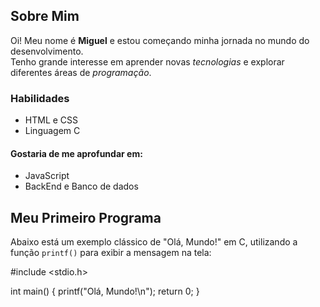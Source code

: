 ## Sobre Mim

Oi! Meu nome é **Miguel** e estou começando minha jornada no mundo do desenvolvimento.  
Tenho grande interesse em aprender novas *tecnologias* e explorar diferentes áreas de *programação*.

### Habilidades

* HTML e CSS
* Linguagem C

#### Gostaria de me aprofundar em:

* JavaScript
* BackEnd e Banco de dados

## Meu Primeiro Programa

Abaixo está um exemplo clássico de "Olá, Mundo!" em C, utilizando a função `printf()` para exibir a mensagem na tela:


#include <stdio.h>

int main() {
    printf("Olá, Mundo!\n");
    return 0;
}